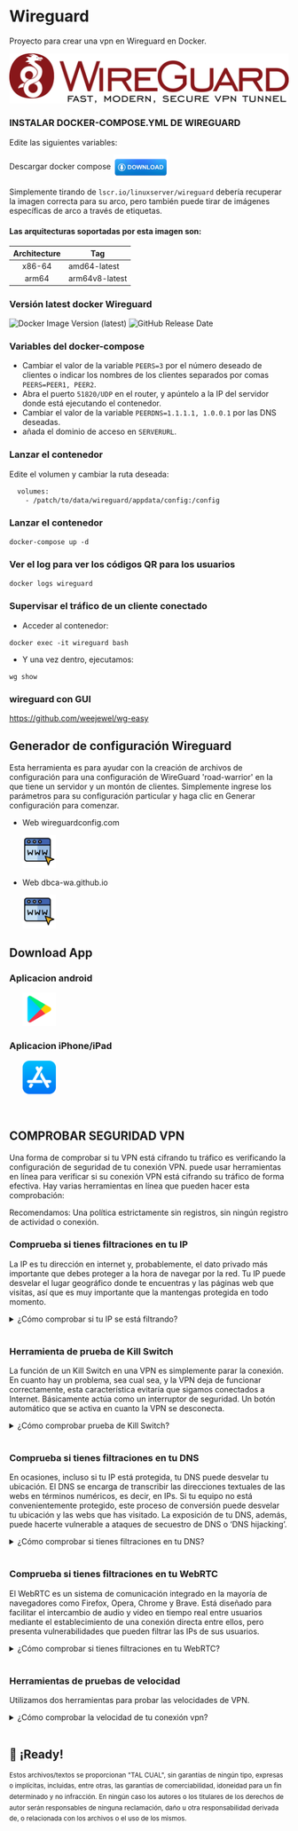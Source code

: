 # Wireguard
Proyecto para crear una vpn en Wireguard en Docker.

![alt text](https://github.com/JuanRodenas/Wireguard/blob/main/assets/wireguard.png)

### INSTALAR DOCKER-COMPOSE.YML DE WIREGUARD
Edite las siguientes variables:

Descargar docker compose <a title="download" href="https://github.com/JuanRodenas/Wireguard/blob/main/docker-compose.yml"><img src="https://github.com/JuanRodenas/Duckdns/blob/main/files/down.png" alt="download" width="100" align="center"/></a>

Simplemente tirando de `lscr.io/linuxserver/wireguard` debería recuperar la imagen correcta para su arco, pero también puede tirar de imágenes específicas de arco a través de etiquetas.

#### Las arquitecturas soportadas por esta imagen son:

| Architecture | Tag |
| :----: | --- |
| x86-64 | amd64-latest |
| arm64 | arm64v8-latest |

### Versión latest docker Wireguard
![Docker Image Version (latest)](https://img.shields.io/docker/v/linuxserver/wireguard/latest?arch=amd64&color=blue&logo=docker&logoColor=blue&style=for-the-badge)
![GitHub Release Date](https://img.shields.io/github/release-date/linuxserver/docker-wireguard?color=blue&label=Latest%20release&logo=docker&style=for-the-badge)

### Variables del docker-compose
- Cambiar el valor de la variable `PEERS=3` por el número deseado de clientes o indicar los nombres de los clientes separados por comas `PEERS=PEER1, PEER2`.
- Abra el puerto `51820/UDP` en el router, y apúntelo a la IP del servidor donde está ejecutando el contenedor.
- Cambiar el valor de la variable `PEERDNS=1.1.1.1, 1.0.0.1` por las DNS deseadas.
- añada el dominio de acceso en `SERVERURL`.

### Lanzar el contenedor
Edite el volumen y cambiar la ruta deseada:
~~~
  volumes:
    - /patch/to/data/wireguard/appdata/config:/config
~~~

### Lanzar el contenedor
~~~
docker-compose up -d
~~~

### Ver el log para ver los códigos QR para los usuarios
~~~
docker logs wireguard
~~~

### Supervisar el tráfico de un cliente conectado
- Acceder al contenedor:
~~~
docker exec -it wireguard bash
~~~
- Y una vez dentro, ejecutamos:
~~~
wg show
~~~

### wireguard con GUI
https://github.com/weejewel/wg-easy

## Generador de configuración Wireguard
Esta herramienta es para ayudar con la creación de archivos de configuración para una configuración de WireGuard 'road-warrior' en la que tiene un servidor y un montón de clientes. Simplemente ingrese los parámetros para su configuración particular y haga clic en Generar configuración para comenzar. 
- Web wireguardconfig.com
<p><ul><a href="https://www.wireguardconfig.com/" target="_blank" rel="noopener noreferrer"><img src="https://github.com/JuanRodenas/Wireguard/blob/main/assets/site.png" width="60px"></a></ul></p>

- Web dbca-wa.github.io
<p><ul><a href="https://dbca-wa.github.io/wg-webcfg/wg-webcfg.html" target="_blank" rel="noopener noreferrer"><img src="https://github.com/JuanRodenas/Wireguard/blob/main/assets/site.png" width="60px"></a></ul></p>

## Download App

### Aplicacion android
<ul><a href="https://play.google.com/store/apps/details?id=com.wireguard.android" target="_blank" rel="noopener noreferrer"><img src="https://github.com/JuanRodenas/Wireguard/blob/main/assets/google-play.png" width="60px"></a></ul>

### Aplicacion iPhone/iPad
<ul><a href="https://apps.apple.com/es/app/wireguard/id1441195209" target="_blank" rel="noopener noreferrer"><img src="https://github.com/JuanRodenas/Wireguard/blob/main/assets/app-store.png" width="60px"></a></ul>


&nbsp;
## COMPROBAR SEGURIDAD VPN
Una forma de comprobar si tu VPN está cifrando tu tráfico es verificando la configuración de seguridad de tu conexión VPN. puede usar herramientas en línea para verificar si su conexión VPN está cifrando su tráfico de forma efectiva. Hay varias herramientas en línea que pueden hacer esta comprobación:

Recomendamos: Una política estrictamente sin registros, sin ningún registro de actividad o conexión.	

### Comprueba si tienes filtraciones en tu IP
La IP es tu dirección en internet y, probablemente, el dato privado más importante que debes proteger a la hora de navegar por la red. Tu IP puede desvelar el lugar geográfico donde te encuentras y las páginas web que visitas, así que es muy importante que la mantengas protegida en todo momento.

<details>
<summary>¿Cómo comprobar si tu IP se está filtrando?</summary>

1. Desactiva tu VPN y accede a una de las páginas indicadas para descubrir cuál es tu IP real.
2. Anota tu IP.
3. Activa tu VPN y realiza el test de nuevo. Si tu IP sigue siendo la misma, tu VPN no está funcionando adecuadamente.

<Original>&nbsp;Página para comprobar si tu IP se está filtrando</Original>
&nbsp;
<p>  &nbsp;&nbsp;<a href="https://www.dnsleaktest.com/">dnsleaktest</a>: Este sitio web te permite verificar si tu VPN ha enrutado correctamente todo tu tráfico a través de la conexión VPN. También te muestra detalles sobre los servidores DNS a los que estás conectado.</p>
<p>  &nbsp;&nbsp;<a href="https://ipleak.net/">ipleak</a>: Este sitio web te permite comprobar la dirección IP que se está mostrando para tu conexión, asegurándote de que corresponde a la dirección IP del servidor VPN al que estás conectado.</p>
<p>  &nbsp;&nbsp;<a href="https://www.perfect-privacy.com/check-ip/">perfect-privacy</a>: Esta herramienta te permite verificar si tu dirección IP y tu ubicación geográfica coinciden con la dirección IP y la ubicación del servidor VPN al que estás conectado.</p>
<p>  &nbsp;&nbsp;<a href="https://www.top10vpn.com/tools/do-i-leak/">do-i-leak</a>: Realiza pruebas para verificar la seguridad de tu conexión VPN y detecta posibles fugas.</p>
<p>  &nbsp;&nbsp;<a href="https://github.com/expressvpn/expressvpn_leak_testing">ExpressVPN Leak Testing Tools</a>: Ofrece un conjunto de herramientas en línea para realizar pruebas y comprobar la seguridad de tu conexión VPN.</p>
<p>  &nbsp;&nbsp;<a href="https://www.top10vpn.com/es/herramientas/fugas-ip-test/">fugas-ip-test</a>: Es capaz de identificar fugas de IP, DNS, WebRTC y geolocalización, además de fugas de IP y DNS al descargar torrents.</p>

</details>
&nbsp;

### Herramienta de prueba de Kill Switch
La función de un Kill Switch en una VPN es simplemente parar la conexión. En cuanto hay un problema, sea cual sea, y la VPN deja de funcionar correctamente, esta característica evitaría que sigamos conectados a Internet. Básicamente actúa como un interruptor de seguridad. Un botón automático que se activa en cuanto la VPN se desconecta. 

<details>
<summary>¿Cómo comprobar prueba de Kill Switch?</summary>

Un Kill Switch de VPN es una función de seguridad que desconecta tu dispositivo de forma automática de Internet si pierdes la conexión VPN, y vuelve a conectarse cuando se recupera la conexión VPN. Esto evita que se descubra tu dirección IP pública de forma accidental y que se envíen datos de navegación a través de una conexión a Internet no segura. Deberías tener activado el Kill Switch en todo momento para garantizar la privacidad y seguridad de tus datos.

<Original>&nbsp;Página para comprobar Kill Switch</Original>

<p>  &nbsp;&nbsp;<a href="https://www.dnsleaktest.com/">dnsleaktest</a>: Este sitio web te permite verificar si tu VPN ha enrutado correctamente todo tu tráfico a través de la conexión VPN.</p>
<p>  &nbsp;&nbsp;<a href="https://www.top10vpn.com/es/guias/kill-switch-vpn/">kill-switch</a>: Nos permite verificar si hay fugas de IP al cambiar los servidores VPN o en caso de que Internet se desconecte de forma inesperada. Un buen Kill Switch de VPN debería poder prevenir todas las fugas y pasar nuestras pruebas.</p>

</details>
&nbsp;



### Comprueba si tienes filtraciones en tu DNS
En ocasiones, incluso si tu IP está protegida, tu DNS puede desvelar tu ubicación. El DNS se encarga de transcribir las direcciones textuales de las webs en términos numéricos, es decir, en IPs. Si tu equipo no está convenientemente protegido, este proceso de conversión puede desvelar tu ubicación y las webs que has visitado. La exposición de tu DNS, además, puede hacerte vulnerable a ataques de secuestro de DNS o ‘DNS hijacking’.

<details>
<summary>¿Cómo comprobar si tienes filtraciones en tu DNS?</summary>

<Original>&nbsp;Comprueba si tienes filtraciones en tu DNS</Original>
1. Recuerda tu IP del apartado anterior.
2. Accede a esta página para comprobar si tu IP se filtra a través de tu DNS.
3. Si reconoces tu IP, tienes una filtración en tu DNS.
4. Si tu IP no aparece en primera instancia, puedes usar el test extendido para asegurarte de que no haya filtraciones.

<Original>&nbsp;Página para comprobar filtraciones en tu DNS</Original>
<p>  &nbsp;&nbsp;<a href="https://www.top10vpn.com/es/herramientas/fugas-ip-test/">fugas-ip-test</a></p>
<p>  &nbsp;&nbsp;<a href="http://www.test-ipv6.com/">test-ipv6.com</a></p>
<p>  &nbsp;&nbsp;<a href="http://checkip.amazonaws.com/">checkip.amazonaws.com</a></p>
<p>  &nbsp;&nbsp;<a href="https://www.ipaddress.com/">ipaddress.com</a></p>

</details>
&nbsp;

### Comprueba si tienes filtraciones en tu WebRTC
El WebRTC es un sistema de comunicación integrado en la mayoría de navegadores como Firefox, Opera, Chrome y Brave. Está diseñado para facilitar el intercambio de audio y video en tiempo real entre usuarios mediante el establecimiento de una conexión directa entre ellos, pero presenta vulnerabilidades que pueden filtrar las IPs de sus usuarios.

<details>
<summary>¿Cómo comprobar si tienes filtraciones en tu WebRTC?</summary>

<Original>&nbsp;Comprueba si tienes filtraciones en tu WebRTC</Original>

1. Anota tu IP original como hemos visto en los apartados anteriores.
2. Activa tu VPN y dirígete a la página siguiente.
3. Si reconoces tu IP bajo la categoría ‘Your IP addresses – WebRTC detection’, tu WebRTC está filtrando tu IP.

<Original>&nbsp;Página para comprobar filtraciones en tu WebRTC</Original>
<p>  &nbsp;&nbsp;<a href="https://browserleaks.com/webrtc">webrtc</a></p>
<p>  &nbsp;&nbsp;<a href="https://tenta.com/test/">Browser Privacy</a></p>
<p>  &nbsp;&nbsp;<a href="https://www.cloudflare.com/es-es/ssl/encrypted-sni/">Cloudflare Browser Check</a></p>
<p>  &nbsp;&nbsp;<a href="https://coveryourtracks.eff.org/">Cover Your Tracks</a></p>


<Original>&nbsp;Cómo solucionarlo</Original>
1. Usar un navegador que no tenga WebRTC. Tienes una lista <a href="https://en.wikipedia.org/wiki/WebRTC">aquí</a>.
2. Desactivar el WebRTC de tu navegador siguiendo estos pasos: <a href="https://nordvpn.com/es/blog/webrtc-que-es/">link</a> o aquí <a href="https://www.redeszone.net/2019/02/27/webrtc-deshabilitar-chrome-firefox/">link</a>.
3. Instalar extensiones en tu navegador que limiten el acceso a tu WebRTC. Si utilizas Google Chrome, te servirá la extensión WebRTC Network Limiter.
</details>
&nbsp;

### Herramientas de pruebas de velocidad
Utilizamos dos herramientas para probar las velocidades de VPN.

<details>
<summary>¿Cómo comprobar la velocidad de tu conexión vpn?</summary>
Controla tu conexión para poder decirte las velocidades de descarga y subida, además del tiempo ping. Utilizamos esto para saber la diferencia entre las velocidades de nuestra conexión a Internet con y sin una VPN.

<Original>&nbsp;Página para comprobar la velocidad</Original>

<p>  &nbsp;&nbsp;<a href="http://speedtest.net/">speedtest</a></p>
<p>  &nbsp;&nbsp;<a href="https://www.top10vpn.com/es/herramientas/prueba-velocidad-vpn/">prueba-velocidad-vpn</a></p>
<p>  &nbsp;&nbsp;<a href="https://openspeedtest.com/">openspeedtest</a></p>
<p>  &nbsp;&nbsp;<a href="https://fast.com/es/">fast.com</a></p>
<p>  &nbsp;&nbsp;<a href="https://speedsmart.net/">speedsmart</a></p>

</details>
&nbsp;


## 🎉 ¡Ready!

<sup>Estos archivos/textos se proporcionan "TAL CUAL", sin garantías de ningún tipo, expresas o implícitas, incluidas, entre otras, las garantías de comerciabilidad, idoneidad para un fin determinado y no infracción. En ningún caso los autores o los titulares de los derechos de autor serán responsables de ninguna reclamación, daño u otra responsabilidad derivada de, o relacionada con los archivos o el uso de los mismos.</sup>